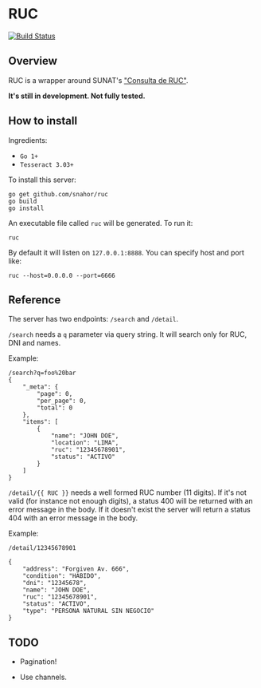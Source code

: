 RUC
===

[![Build Status](https://drone.io/github.com/snahor/ruc/status.png)](https://drone.io/github.com/snahor/ruc/latest)

Overview
--------
RUC is a wrapper around SUNAT's ["Consulta de RUC"][1]. 

**It's still in development. Not fully tested.**


How to install
--------------
Ingredients:

- `Go 1+`
- `Tesseract 3.03+`

To install this server:

```
go get github.com/snahor/ruc
go build
go install
```
An executable file called `ruc` will be generated. To run it:
```
ruc 
```
By default it will listen on `127.0.0.1:8888`. You can specify host and port like:
```
ruc --host=0.0.0.0 --port=6666
```

Reference
---------
The server has two endpoints: `/search` and `/detail`.

`/search` needs a `q` parameter via query string. It will search only for RUC, DNI and names.

Example:
```
/search?q=foo%20bar
{
    "_meta": {
        "page": 0,
        "per_page": 0,
        "total": 0
    },
    "items": [
        {
            "name": "JOHN DOE",
            "location": "LIMA",
            "ruc": "12345678901",
            "status": "ACTIVO"
        }
    ]
}
```

`/detail/{{ RUC }}` needs a well formed RUC number (11 digits). If it's not valid (for instance not enough digits), a status 400 will be returned with an error message in the body. If it doesn't exist the server will return a status 404 with an error message in the body.

Example:
```
/detail/12345678901

{
    "address": "Forgiven Av. 666",
    "condition": "HABIDO",
    "dni": "12345678",
    "name": "JOHN DOE",
    "ruc": "12345678901",
    "status": "ACTIVO",
    "type": "PERSONA NATURAL SIN NEGOCIO"
}
```

TODO
----
- Pagination!
- Use channels.

  [1]: sunat.gob.pe/cl-ti-itmrconsruc/jcrS00Alias
